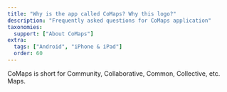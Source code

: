 ```yaml
---
title: "Why is the app called CoMaps? Why this logo?"
description: "Frequently asked questions for CoMaps application"
taxonomies:
  support: ["About CoMaps"]
extra:
  tags: ["Android", "iPhone & iPad"]
  order: 60
---
```


CoMaps is short for Community, Collaborative, Common, Collective, etc. Maps.
